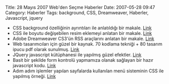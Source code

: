 Title: 28 Mayıs 2007 Web&#039;den Seçme Haberler
Date: 2007-05-28 09:47
Category: Haberler
Tags: background, CSS, Dreamweaver, Haberler, Javascript, jquery

-   CSS background özelliğinin ayrıntıları ile anlatıldığı bir makale.
    [Link][]
-   CSS ile boyutu değişebilen resim eklemeyi anlatan bir makale.
    [Link][1]
-   Adobe Dreamweaver CS3'ün RSS araçlarını anlatan bir makale.
    [Link][2]
-   Web tasarımcıları için güzel bir kaynak. 70 kodlama tekniği + 80
    tasarım ipucu pdf olarak sunulmuş. [Link][3]
-   JQuery javascript kütüphanesi ile yapılmış güzel efektler. [Link][4]
-   Basit bir şekilde form kontrolü yapmamıza olanak sağlayan bir hazır
    javascript kodu. [Link][5]
-   Adım adım işlemler yapılan sayfalarda kullanılan menü sisteminin CSS
    ile yapılmış örneği. [Link][6]

</p>

  [Link]: http://www.digital-web.com/articles/web_design_101_backgrounds/
    "Link"
  [1]: http://www.smileycat.com/miaow/archives/000648.php "Link"
  [2]: http://www.communitymx.com/abstract.cfm?cid=B0F45 "Link"
  [3]: http://www.smashingmagazine.com/2007/05/23/pdf-70-coding-ideas-80-design-tips/
    "Link"
  [4]: http://interface.eyecon.ro/demos "Link"
  [5]: http://zend.lojcomm.com.br/fValidator/#selflink_license "Link"
  [6]: http://codylindley.com/CSS/325/css-step-menu "Link"
